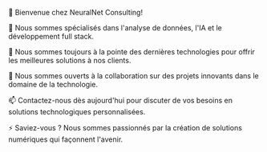 👋 Bienvenue chez NeuralNet Consulting!

👀 Nous sommes spécialisés dans l'analyse de données, l'IA et le développement full stack.

🌱 Nous sommes toujours à la pointe des dernières technologies pour offrir les meilleures solutions à nos clients.

💞️ Nous sommes ouverts à la collaboration sur des projets innovants dans le domaine de la technologie.

📫 Contactez-nous dès aujourd'hui pour discuter de vos besoins en solutions technologiques personnalisées.

⚡ Saviez-vous ? Nous sommes passionnés par la création de solutions numériques qui façonnent l'avenir.
